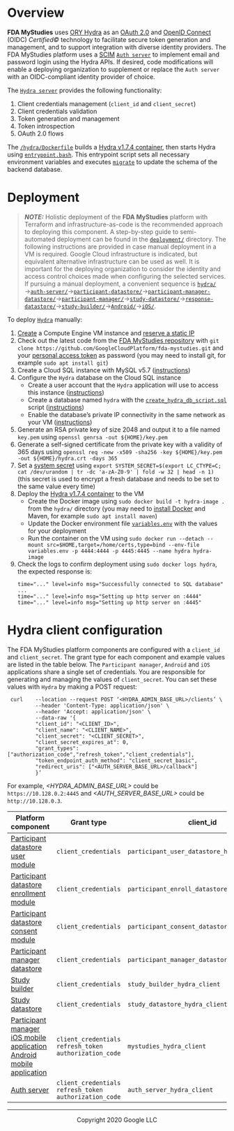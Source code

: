 <!--
 Copyright 2020 Google LLC
 Use of this source code is governed by an MIT-style
 license that can be found in the LICENSE file or at
 https://opensource.org/licenses/MIT.
-->
 
# Overview
**FDA MyStudies** uses [ORY Hydra](https://www.ory.sh/hydra/) as an [OAuth 2.0](https://oauth.net/2/) and [OpenID Connect](https://openid.net/connect/) (OIDC) *Certified&copy;* technology to facilitate secure token generation and management, and to support integration with diverse identity providers. The FDA MyStudies platform uses a [SCIM](https://en.wikipedia.org/wiki/System_for_Cross-domain_Identity_Management) [`Auth server`](../auth-server) to implement email and password login using the Hydra APIs. If desired, code modifications will enable a deploying organization to supplement or replace the `Auth server` with an OIDC-compliant identity provider of choice.
 
The [`Hydra server`](../hydra/) provides the following functionality:
1. Client credentials management (`client_id` and `client_secret`)
1. Client credentials validation
1. Token generation and management
1. Token introspection
1. OAuth 2.0 flows
 
The [`/hydra/Dockerfile`](./Dockerfile) builds a [Hydra v1.7.4 container](https://github.com/ory/hydra/releases/tag/v1.7.4), then starts Hydra using [`entrypoint.bash`](./entrypoint.bash). This entrypoint script sets all necessary environment variables and executes [`migrate`](https://www.ory.sh/hydra/docs/cli/hydra-migrate-sql/) to update the schema of the backend database. 
 
# Deployment
> **_NOTE:_** Holistic deployment of the **FDA MyStudies** platform with Terraform and infrastructure-as-code is the recommended approach to deploying this component. A step-by-step guide to semi-automated deployment can be found in the [`deployment/`](/deployment) directory. The following instructions are provided in case manual deployment in a VM is required. Google Cloud infrastructure is indicated, but equivalent alternative infrastructure can be used as well. It is important for the deploying organization to consider the identity and access control choices made when configuring the selected services. If pursuing a manual deployment, a convenient sequence is [`hydra/`](/hydra)&rarr;[`auth-server/`](/auth-server/)&rarr;[`participant-datastore/`](/participant-datastore/)&rarr;[`participant-manager-datastore/`](/participant-manager-datastore/)&rarr;[`participant-manager/`](/participant-manager/)&rarr;[`study-datastore/`](/study-datastore/)&rarr;[`response-datastore/`](/response-datastore/)&rarr;[`study-builder/`](/study-builder/)&rarr;[`Android/`](/Android/)&rarr;[`iOS/`](/iOS/).
 
To deploy [`Hydra`](/hydra) manually:
1. [Create](https://cloud.google.com/compute/docs/instances/create-start-instance) a Compute Engine VM instance and [reserve a static IP](https://cloud.google.com/compute/docs/ip-addresses/reserve-static-internal-ip-address)
1. Check out the latest code from the [FDA MyStudies repository](https://github.com/GoogleCloudPlatform/fda-mystudies/) with `git clone https://github.com/GoogleCloudPlatform/fda-mystudies.git` and your [personal access token](https://docs.github.com/en/free-pro-team@latest/github/authenticating-to-github/creating-a-personal-access-token) as password (you may need to install git, for example `sudo apt install git`)
1. Create a Cloud SQL instance with MySQL v5.7 ([instructions](https://cloud.google.com/sql/docs/mysql/create-instance))
1. Configure the `Hydra` database on the Cloud SQL instance
    -    Create a user account that the `Hydra` application will use to access this instance ([instructions](https://cloud.google.com/sql/docs/mysql/create-manage-users))
    -    Create a database named `hydra` with the [`create_hydra_db_script.sql`](sqlscript/create_hydra_db_script.sql) script ([instructions](https://cloud.google.com/sql/docs/mysql/import-export/importing#importing_a_sql_dump_file))
    -   Enable the database’s private IP connectivity in the same network as your VM ([instructions](https://cloud.google.com/sql/docs/mysql/configure-private-ip))
1. Generate an RSA private key of size 2048 and output it to a file named `key.pem` using `openssl genrsa -out ${HOME}/key.pem`
1. Generate a self-signed certificate from the private key with a validity of 365 days using `openssl req -new -x509 -sha256 -key ${HOME}/key.pem -out ${HOME}/hydra.crt -days 365`
1. Set a [system secret](https://www.ory.sh/hydra/docs/configure-deploy/#deploy-ory-hydra) using `export SYSTEM_SECRET=$(export LC_CTYPE=C; cat /dev/urandom | tr -dc 'a-zA-Z0-9' | fold -w 32 | head -n 1)` (this secret is used to encrypt a fresh database and needs to be set to the same value every time)
1. Deploy the [Hydra v1.7.4 container](https://github.com/ory/hydra/releases/tag/v1.7.4) to the VM
    -    Create the Docker image using `sudo docker build -t hydra-image .` from the `hydra/` directory (you may need to [install Docker](https://docs.docker.com/engine/install/debian/) and Maven, for example `sudo apt install maven`)
    -    Update the Docker environment file [`variables.env`](variables.env) with the values for your deployment
    -    Run the container on the VM using `sudo docker run --detach --mount src=$HOME,target=/home/certs,type=bind --env-file variables.env -p 4444:4444 -p 4445:4445 --name hydra hydra-image`
1. Check the logs to confirm deployment using `sudo docker logs hydra`, the expected response is:
    ```
    time="..." level=info msg="Successfully connected to SQL database"
    ...
    time="..." level=info msg="Setting up http server on :4444"
    time="..." level=info msg="Setting up http server on :4445"
    ```
 
# Hydra client configuration
 
The FDA MyStudies platform components are configured with a `client_id` and `client_secret`.  The grant type for each component and example values are listed in the table below. The `Participant manager`, `Android` and `iOS` applications share a single set of credentials. You are responsible for generating and managing the values of `client_secret`. You can set these values with `Hydra` by making a POST request:
 
```shell
 curl    --location --request POST ‘<HYDRA_ADMIN_BASE_URL>/clients’ \
         --header 'Content-Type: application/json' \
         --header 'Accept: application/json' \
         --data-raw '{
         "client_id": "<CLIENT_ID>",
         "client_name": "<CLIENT_NAME>",
         "client_secret": "<CLIENT_SECRET>",
         "client_secret_expires_at": 0,
         "grant_types": ["authorization_code","refresh_token","client_credentials"],
         "token_endpoint_auth_method": "client_secret_basic",
         "redirect_uris": ["<AUTH_SERVER_BASE_URL>/callback"] 
         }’
```
For example, *<HYDRA_ADMIN_BASE_URL>* could be `https://10.128.0.2:4445` and *<AUTH_SERVER_BASE_URL>* could be `http://10.128.0.3`.
 
Platform component | Grant type | client_id | client_name
----------------------------|---------------|---------------|-------------------
[Participant datastore user module](../participant-datastore/user-mgmt-module/) | `client_credentials` | `participant_user_datastore_hydra_client` | `participant_user_datastore`
[Participant datastore enrollment module](../participant-datastore/enroll-mgmt-module/) | `client_credentials` | `participant_enroll_datastore_hydra_client` | `participant_enroll_datastore`
[Participant datastore consent module](../participant-datastore/consent-mgmt-module/) | `client_credentials` | `participant_consent_datastore_hydra_client` | `participant_consent_datastore`
[Participant manager datastore](../participant-manager-datastore) | `client_credentials` | `participant_manager_datastore_hydra_client` | `participant_manager_datastore`
[Study builder](../study-builder/) | `client_credentials` | `study_builder_hydra_client` | `study_builder`
[Study datastore](../study-datastore/) | `client_credentials` | `study_datastore_hydra_client` | `study_datastore`
[Participant manager](../participant-manager/)<br/>[iOS mobile application](../iOS/)<br/>[Android mobile application](../Android/) | `client_credentials`<br/>`refresh_token`<br/>`authorization_code` | `mystudies_hydra_client` | `mystudies`
[Auth server](../auth-server/) | `client_credentials`<br/>`refresh_token`<br/>`authorization_code` | `auth_server_hydra_client` | `auth_server`

***
<p align="center">Copyright 2020 Google LLC</p>
